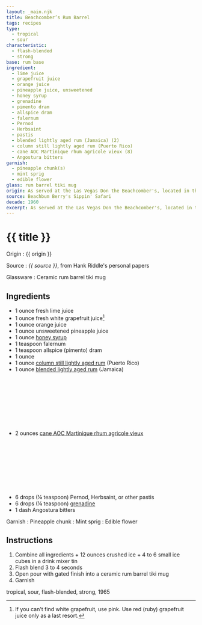 ```yaml
---
layout: _main.njk
title: Beachcomber’s Rum Barrel
tags: recipes
type:
  - tropical
  - sour
characteristic:
  - flash-blended
  - strong
base: rum base
ingredient:
  - lime juice
  - grapefruit juice
  - orange juice
  - pineapple juice, unsweetened
  - honey syrup
  - grenadine
  - pimento dram
  - allspice dram
  - falernum
  - Pernod
  - Herbsaint
  - pastis
  - blended lightly aged rum (Jamaica) (2)
  - column still lightly aged rum (Puerto Rico)
  - cane AOC Martinique rhum agricole vieux (8)
  - Angostura bitters
garnish:
  - pineapple chunk(s)
  - mint sprig
  - edible flower
glass: rum barrel tiki mug
origin: As served at the Las Vegas Don the Beachcomber's, located in the Sahara Hotel, circa 1965.
source: Beachbum Berry's Sippin' Safari
decade: 1960
excerpt: As served at the Las Vegas Don the Beachcomber's, located in the Sahara Hotel, circa 1965.
---
```

<!-- markdownlint-disable MD025 -->
# {{ title }}
<!-- markdownlint-enable MD025 -->

Origin
  : {{ origin }}

Source
  : <cite><span data-pagefind-filter="Source">{{ source }}</span></cite>, from Hank Riddle's personal papers

Glassware
  : Ceramic rum barrel tiki mug

## Ingredients

* 1 ounce fresh lime juice
* 1 ounce fresh white grapefruit juice[^1]
* 1 ounce orange juice
* 1 ounce unsweetened pineapple juice
* 1 ounce [honey syrup](/mixes/honey-syrup/)
* 1 teaspoon falernum
* 1 teaspoon allspice (pimento) dram
* 1 ounce
* 1 ounce [column still lightly aged rum](/rums/07-rum-column-still-lightly-aged/) (Puerto Rico)
* 1 ounce [blended lightly aged rum](/rums/04-rum-blended-lightly-aged/) (Jamaica)<icon-l space="1em" class="bigger" label="(2)"><span class="with-icon"><svg class="icon"><use href="/assets/images/icons/circle-2.svg#circle-2"></use></svg></span></icon-l>
* 2 ounces [cane AOC Martinique rhum agricole vieux](/rums/04-rhum-cane-aoc-martinique-rhum-agricole-vieux/)<icon-l space="1em" label="(8)" class="bigger"><span class="with-icon"><svg class="icon"><use href="/assets/images/icons/circle-8.svg#circle-8"></use></svg></span></icon-l>
* 6 drops (&frac18; teaspoon) Pernod, Herbsaint, or other pastis
* 6 drops (&frac18; teaspoon) [grenadine](/mixes/grenadine)
* 1 dash Angostura bitters

[^1]: If you can't find white grapefruit, use pink. Use red (ruby) grapefruit juice only as a last resort.

Garnish
  : Pineapple chunk
  : <span data-pagefind-filter="Garnish">Mint sprig</span>
  : <span data-pagefind-filter="Garnish">Edible flower</span>

## Instructions

1. Combine all ingredients + 12 ounces crushed ice + 4 to 6 small ice cubes in a drink mixer tin
2. Flash blend 3 to 4 seconds
3. Open pour with gated finish into a ceramic rum barrel tiki mug
4. Garnish

<div
  class="sr-only"
  data-cat[0]="Drink"
  data-type[0]="Tropical"
  data-type[1]="Sour"
  data-char[0]="Flash-blended"
  data-char[1]="Strong"
  data-base[0]="Rum/Cane spirits"
  data-ingredient[0]="Lime juice"
  data-ingredient[1]="Grapefruit juice"
  data-ingredient[2]="Orange juice"
  data-ingredient[3]="Pineapple juice, unsweetened"
  data-ingredient[4]="Honey syrup"
  data-ingredient[5]="Grenadine"
  data-ingredient[6]="Pimento dram"
  data-ingredient[7]="Allspice dram"
  data-ingredient[8]="Falernum"
  data-ingredient[9]="Pernod"
  data-ingredient[10]="Herbsaint"
  data-ingredient[11]="Pastis"
  data-ingredient[12]="Blended lightly aged rum [2]"
  data-ingredient[13]="Blended lightly aged rum (Jamaica) [2]"
  data-ingredient[14]="Column still lightly aged rum (Puerto Rico)"
  data-ingredient[15]="Cane AOC Martinique rhum agricole vieux [8]"
  data-ingredient[16]="Angostura bitters"
  data-pantry[0]="Mint sprig"
  data-pantry[1]="Edible flower"
  data-garnish[0]="Pineapple chunk(s)"
  data-glass[0]="Tiki mug, rum barrel"
  data-glass[1]="Tiki mug"
  data-origin[0]="Don the Beachcomber"
  data-origin[1]="Donn Beach"
  data-origin[2]="Ernest Raymond Gantt"
  data-decade[0]="1960"
  data-pagefind-filter="
    Category[data-cat[0]],
    Type[data-type[0]],
    Type[data-type[1]],
    Characteristic[data-char[0]],
    Characteristic[data-char[1]],
    Base[data-base[0]],
    Ingredient[data-ingredient[0]],
    Ingredient[data-ingredient[1]],
    Ingredient[data-ingredient[2]],
    Ingredient[data-ingredient[3]],
    Ingredient[data-ingredient[4]],
    Ingredient[data-ingredient[5]],
    Ingredient[data-ingredient[6]],
    Ingredient[data-ingredient[7]],
    Ingredient[data-ingredient[8]],
    Ingredient[data-ingredient[9]],
    Ingredient[data-ingredient[10]],
    Ingredient[data-ingredient[11]],
    Ingredient[data-ingredient[12]],
    Ingredient[data-ingredient[13]],
    Ingredient[data-ingredient[14]],
    Ingredient[data-ingredient[15]],
    Bitters[data-ingredient[16]],
    Pantry[data-pantry[0]],
    Pantry[data-pantry[1]],
    Juice[data-ingredient[0]],
    Juice[data-ingredient[1]],
    Juice[data-ingredient[2]],
    Juice[data-ingredient[3]],
    Syrup[data-ingredient[4]],
    Syrup[data-ingredient[5]],
    Liquor[data-ingredient[6]],
    Liquor[data-ingredient[7]],
    Liquor[data-ingredient[8]],
    Liquor[data-ingredient[9]],
    Liquor[data-ingredient[10]],
    Liquor[data-ingredient[11]],
    Liquor[data-ingredient[12]],
    Liquor[data-ingredient[13]],
    Liquor[data-ingredient[14]],
    Liquor[data-ingredient[15]],
    Liquor[data-ingredient[16]],
    Garnish[data-garnish[0]],
    Glassware[data-glass[0]],
    Glassware[data-glass[1]],
    Origin[data-origin[0]],
    Origin[data-origin[1]],
    Origin[data-origin[2]],
    Decade[data-decade[0]]
  "
>
</div>

<div class="keywords" aria-hidden>tropical, sour, flash-blended, strong, 1965</div>
